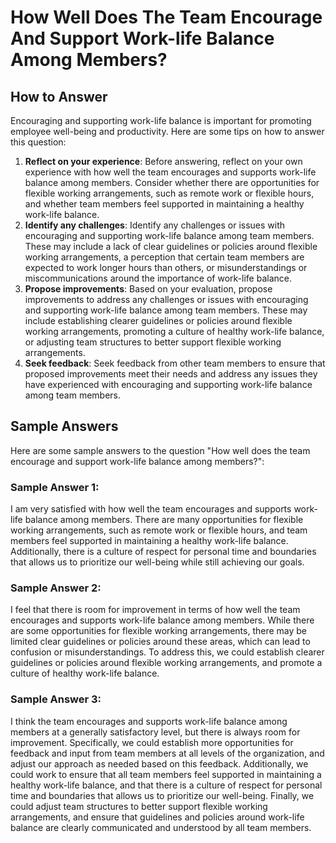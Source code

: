 How Well Does The Team Encourage And Support Work-life Balance Among Members?
====================================================================================================

How to Answer
-------------

Encouraging and supporting work-life balance is important for promoting employee well-being and productivity. Here are some tips on how to answer this question:

1. **Reflect on your experience**: Before answering, reflect on your own experience with how well the team encourages and supports work-life balance among members. Consider whether there are opportunities for flexible working arrangements, such as remote work or flexible hours, and whether team members feel supported in maintaining a healthy work-life balance.
2. **Identify any challenges**: Identify any challenges or issues with encouraging and supporting work-life balance among team members. These may include a lack of clear guidelines or policies around flexible working arrangements, a perception that certain team members are expected to work longer hours than others, or misunderstandings or miscommunications around the importance of work-life balance.
3. **Propose improvements**: Based on your evaluation, propose improvements to address any challenges or issues with encouraging and supporting work-life balance among team members. These may include establishing clearer guidelines or policies around flexible working arrangements, promoting a culture of healthy work-life balance, or adjusting team structures to better support flexible working arrangements.
4. **Seek feedback**: Seek feedback from other team members to ensure that proposed improvements meet their needs and address any issues they have experienced with encouraging and supporting work-life balance among team members.

Sample Answers
--------------

Here are some sample answers to the question "How well does the team encourage and support work-life balance among members?":

### Sample Answer 1:

I am very satisfied with how well the team encourages and supports work-life balance among members. There are many opportunities for flexible working arrangements, such as remote work or flexible hours, and team members feel supported in maintaining a healthy work-life balance. Additionally, there is a culture of respect for personal time and boundaries that allows us to prioritize our well-being while still achieving our goals.

### Sample Answer 2:

I feel that there is room for improvement in terms of how well the team encourages and supports work-life balance among members. While there are some opportunities for flexible working arrangements, there may be limited clear guidelines or policies around these areas, which can lead to confusion or misunderstandings. To address this, we could establish clearer guidelines or policies around flexible working arrangements, and promote a culture of healthy work-life balance.

### Sample Answer 3:

I think the team encourages and supports work-life balance among members at a generally satisfactory level, but there is always room for improvement. Specifically, we could establish more opportunities for feedback and input from team members at all levels of the organization, and adjust our approach as needed based on this feedback. Additionally, we could work to ensure that all team members feel supported in maintaining a healthy work-life balance, and that there is a culture of respect for personal time and boundaries that allows us to prioritize our well-being. Finally, we could adjust team structures to better support flexible working arrangements, and ensure that guidelines and policies around work-life balance are clearly communicated and understood by all team members.
